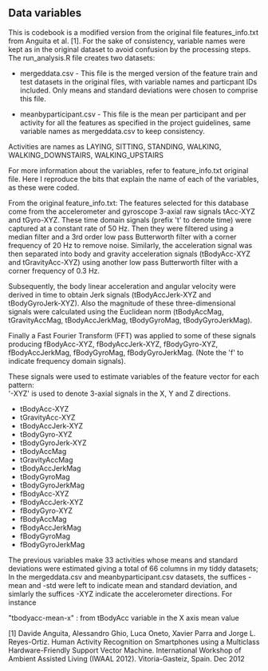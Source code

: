 ## Data variables

This is codebook is a modified version from the original file features_info.txt from Anguita et al. [1]. For the sake of consistency, variable names were kept as in the original dataset to avoid confusion by the processing steps. The run_analysis.R file creates two datasets:

* mergeddata.csv - This file is the merged version of the feature train and test datasets in the original files, with variable names and particpant IDs included. Only means and standard deviations were chosen to comprise this file.

* meanbyparticipant.csv - This file is the mean per participant and per activity for all the features as specified in the project guidelines, same variable names as mergeddata.csv to keep consistency. 

Activities are names as LAYING, SITTING, STANDING, WALKING, WALKING_DOWNSTAIRS, WALKING_UPSTAIRS

For more information about the variables, refer to feature_info.txt original file. Here I reproduce the bits that explain the name of each of the variables, as these were coded.

From the original feature_info.txt: The features selected for this database come from the accelerometer and gyroscope 3-axial raw signals tAcc-XYZ and tGyro-XYZ. These time domain signals (prefix 't' to denote time) were captured at a constant rate of 50 Hz. Then they were filtered using a median filter and a 3rd order low pass Butterworth filter with a corner frequency of 20 Hz to remove noise. Similarly, the acceleration signal was then separated into body and gravity acceleration signals (tBodyAcc-XYZ and tGravityAcc-XYZ) using another low pass Butterworth filter with a corner frequency of 0.3 Hz. 

Subsequently, the body linear acceleration and angular velocity were derived in time to obtain Jerk signals (tBodyAccJerk-XYZ and tBodyGyroJerk-XYZ). Also the magnitude of these three-dimensional signals were calculated using the Euclidean norm (tBodyAccMag, tGravityAccMag, tBodyAccJerkMag, tBodyGyroMag, tBodyGyroJerkMag). 

Finally a Fast Fourier Transform (FFT) was applied to some of these signals producing fBodyAcc-XYZ, fBodyAccJerk-XYZ, fBodyGyro-XYZ, fBodyAccJerkMag, fBodyGyroMag, fBodyGyroJerkMag. (Note the 'f' to indicate frequency domain signals). 

These signals were used to estimate variables of the feature vector for each pattern:  
'-XYZ' is used to denote 3-axial signals in the X, Y and Z directions.

- tBodyAcc-XYZ
- tGravityAcc-XYZ
- tBodyAccJerk-XYZ
- tBodyGyro-XYZ
- tBodyGyroJerk-XYZ
- tBodyAccMag
- tGravityAccMag
- tBodyAccJerkMag
- tBodyGyroMag
- tBodyGyroJerkMag
- fBodyAcc-XYZ
- fBodyAccJerk-XYZ
- fBodyGyro-XYZ
- fBodyAccMag
- fBodyAccJerkMag
- fBodyGyroMag
- fBodyGyroJerkMag

The previous variables make 33 activities whose means and standard deviations were estimated giving a total of 66 columns in my tiddy datasets; In the mergeddata.csv and meanbyparticipant.csv datasets, the suffices -mean and -std were left to indicate mean and standard deviation, and simlarly the suffices -XYZ indicate the accelerometer directions. For instance

"tbodyacc-mean-x" : from tBodyAcc variable in the X axis mean value       
      
[1] Davide Anguita, Alessandro Ghio, Luca Oneto, Xavier Parra and Jorge L. Reyes-Ortiz. Human Activity Recognition on Smartphones using a Multiclass Hardware-Friendly Support Vector Machine. International Workshop of Ambient Assisted Living (IWAAL 2012). Vitoria-Gasteiz, Spain. Dec 2012



